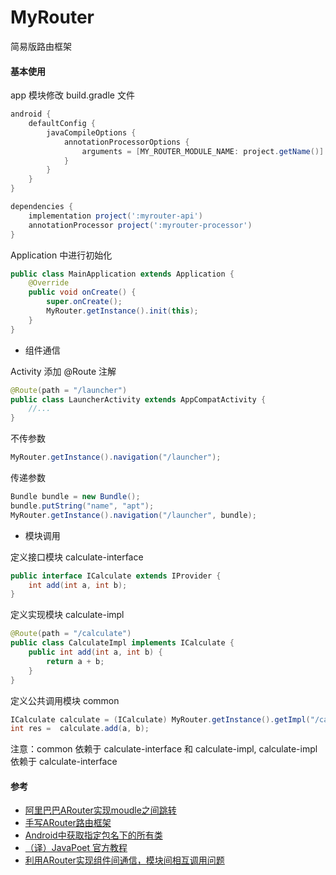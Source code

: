 # MyRouter

简易版路由框架

#### 基本使用

app 模块修改 build.gradle 文件

```gradle
android {
    defaultConfig {
        javaCompileOptions {
            annotationProcessorOptions {
                arguments = [MY_ROUTER_MODULE_NAME: project.getName()]
            }
        }
    }
}

dependencies {
    implementation project(':myrouter-api')
    annotationProcessor project(':myrouter-processor')
}
```

Application 中进行初始化

```java
public class MainApplication extends Application {
    @Override
    public void onCreate() {
        super.onCreate();
        MyRouter.getInstance().init(this);
    }
}
```

+ 组件通信

Activity 添加 @Route 注解

```java
@Route(path = "/launcher")
public class LauncherActivity extends AppCompatActivity {
    //...
}
```

不传参数

```java
MyRouter.getInstance().navigation("/launcher");
```

传递参数

```java
Bundle bundle = new Bundle();
bundle.putString("name", "apt");
MyRouter.getInstance().navigation("/launcher", bundle);
```

+ 模块调用

定义接口模块 calculate-interface

```java
public interface ICalculate extends IProvider {
    int add(int a, int b);
}
```

定义实现模块 calculate-impl

```java
@Route(path = "/calculate")
public class CalculateImpl implements ICalculate {
    public int add(int a, int b) {
        return a + b;
    }
}
```

定义公共调用模块 common

```java
ICalculate calculate = (ICalculate) MyRouter.getInstance().getImpl("/calculate");
int res =  calculate.add(a, b);
```

注意：common 依赖于 calculate-interface 和 calculate-impl, calculate-impl 依赖于 calculate-interface

#### 参考

+ [阿里巴巴ARouter实现moudle之间跳转](https://blog.csdn.net/yangshuaionline/article/details/89476316)
+ [手写ARouter路由框架](https://www.jianshu.com/p/a84ad0b4ba38)
+ [Android中获取指定包名下的所有类](https://blog.csdn.net/u011572517/article/details/52629996)
+ [（译）JavaPoet 官方教程](https://juejin.cn/post/6844904022600597517#heading-5)
+ [利用ARouter实现组件间通信，模块间相互调用问题](https://blog.csdn.net/tianhongfan10106/article/details/127721028)
